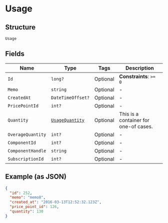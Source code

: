 
# Usage

## Structure

`Usage`

## Fields

| Name | Type | Tags | Description |
|  --- | --- | --- | --- |
| `Id` | `long?` | Optional | **Constraints**: `>= 0` |
| `Memo` | `string` | Optional | - |
| `CreatedAt` | `DateTimeOffset?` | Optional | - |
| `PricePointId` | `int?` | Optional | - |
| `Quantity` | [`UsageQuantity`](../../doc/models/containers/usage-quantity.md) | Optional | This is a container for one-of cases. |
| `OverageQuantity` | `int?` | Optional | - |
| `ComponentId` | `int?` | Optional | - |
| `ComponentHandle` | `string` | Optional | - |
| `SubscriptionId` | `int?` | Optional | - |

## Example (as JSON)

```json
{
  "id": 252,
  "memo": "memo8",
  "created_at": "2016-03-13T12:52:32.123Z",
  "price_point_id": 126,
  "quantity": 130
}
```

